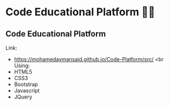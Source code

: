 # Code Educational Platform 👩‍💻
## Code Educational Platform <br>
Link:
  - https://mohamedaymansaid.github.io/Code-Platform/src/
<br  
Using:
  - HTML5
  - CSS3
  - Bootstrap
  - Javascript
  - JQuery
